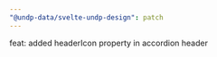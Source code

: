 ```yaml
---
"@undp-data/svelte-undp-design": patch
---
```


feat: added headerIcon property in accordion header
